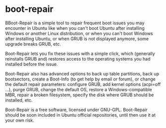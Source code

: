 boot-repair
===========

BBoot-Repair is a simple tool to repair frequent boot issues you may encounter in Ubuntu like when you can't boot Ubuntu after installing Windows or another Linux distribution, or when you can't boot Windows after installing Ubuntu, or when GRUB is not displayed anymore, some upgrade breaks GRUB, etc.

Boot-Repair lets you fix these issues with a simple click, which (generally reinstalls GRUB and) restores access to the operating systems you had installed before the issue.

Boot-Repair also has advanced options to back up table partitions, back up bootsectors, create a Boot-Info (to get help by email or forum), or change the default repair parameters: configure GRUB, add kernel options (acpi=off ...), purge GRUB, change the default OS, restore a Windows-compatible MBR, repair a broken filesystem, specify the disk where GRUB should be installed, etc.

Boot-Repair is a free software, licensed under GNU-GPL. Boot-Repair should be soon included in Ubuntu official repositories, until then use it at your own risk. 
